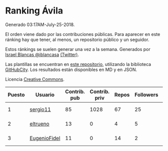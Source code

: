 # Ranking Ávila

Generado 03:17AM-July-25-2018.

El orden viene dado por las contribuciones públicas. Para aparecer en este ránking hay que tener, al menos, un repositorio público y un seguidor.

Estos ránkings se suelen generar una vez a la semana. Generados por [Israel Blancas @iblancasa](https://github.com/iblancasa/) [(Twitter)](https://twitter.com/iblancasa).

Las plantillas se encuentran en [este repositorio](https://github.com/iblancasa/GH-Spanish-Ranking), utilizando la biblioteca [GitHubCity](https://github.com/iblancasa/GitHubCity). Los resultados están disponibles en MD y en JSON.

Licencia [Creative Commons](https://creativecommons.org/licenses/by/4.0/).

| Puesto   |  Usuario  | Contrib. pub | Contrib. priv |Repos| Followers | Desde |  Avatar  |
|----------|-----------|--------------|---------------|-----|-----------|-------|----------|
|1|[sergio11](https://github.com/sergio11)|85|1028|67|25|2014-03-19|![sergio11]()|
|2|[eltrueno](https://github.com/eltrueno)|13|0|4|5|2015-04-06|![eltrueno]()|
|3|[EugenioFidel](https://github.com/EugenioFidel)|11|0|14|2|2015-06-01|![EugenioFidel]()|
